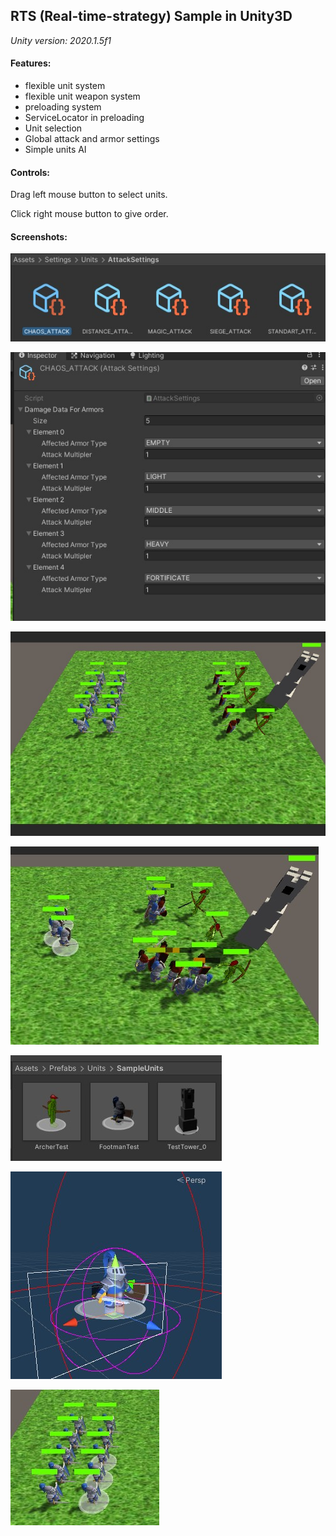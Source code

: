 ## RTS (Real-time-strategy) Sample in **Unity3D**

*Unity version: 2020.1.5f1*

#### Features:

* flexible unit system
* flexible unit weapon system
* preloading system
* ServiceLocator in preloading
* Unit selection
* Global attack and armor settings
* Simple units AI

#### Controls:

Drag left mouse button to select units.

Click right mouse button to give order.

#### Screenshots:

![screen_0](\Screens\attack_settings_0.jpg)


![screen_0](\Screens\attack_settings_1.jpg)

![screen_1](\Screens\battle_0.jpg)

![screen_2](\Screens\battle_1.jpg)

![screen_3](\Screens\SampleUnits_0.jpg)

![screen_4](\Screens\SampleUnits_1.jpg)

![screen_5](\Screens\Selection_0.jpg)
